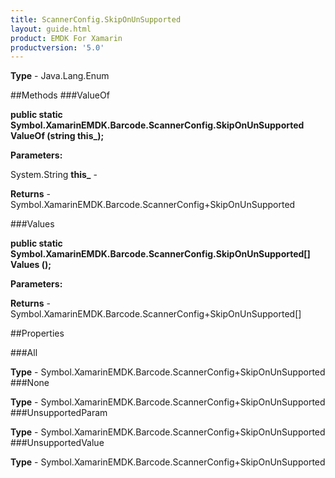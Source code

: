 ```yaml
---
title: ScannerConfig.SkipOnUnSupported
layout: guide.html
product: EMDK For Xamarin 
productversion: '5.0' 
---
```



**Type** - Java.Lang.Enum

##Methods
###ValueOf

**public static Symbol.XamarinEMDK.Barcode.ScannerConfig.SkipOnUnSupported ValueOf (string this_);**



**Parameters:**

System.String **this_**  - 

**Returns** - Symbol.XamarinEMDK.Barcode.ScannerConfig+SkipOnUnSupported

###Values

**public static Symbol.XamarinEMDK.Barcode.ScannerConfig.SkipOnUnSupported[] Values ();**



**Parameters:**

**Returns** - Symbol.XamarinEMDK.Barcode.ScannerConfig+SkipOnUnSupported[]

##Properties

###All


**Type** - Symbol.XamarinEMDK.Barcode.ScannerConfig+SkipOnUnSupported
###None


**Type** - Symbol.XamarinEMDK.Barcode.ScannerConfig+SkipOnUnSupported
###UnsupportedParam


**Type** - Symbol.XamarinEMDK.Barcode.ScannerConfig+SkipOnUnSupported
###UnsupportedValue


**Type** - Symbol.XamarinEMDK.Barcode.ScannerConfig+SkipOnUnSupported

